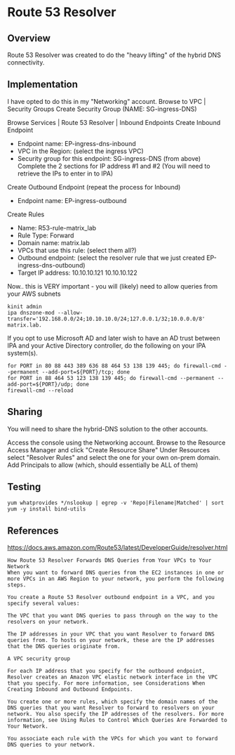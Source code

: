 # Route 53 Resolver

## Overview
Route 53 Resolver was created to do the "heavy lifting" of the hybrid DNS connectivity.

## Implementation
I have opted to do this in my "Networking" account.
Browse to VPC | Security Groups
Create Security Group (NAME:  SG-ingress-DNS)

Browse Services | Route 53 Resolver | Inbound Endpoints
Create Inbound Endpoint
  - Endpoint name: EP-ingress-dns-inbound
  - VPC in the Region: (select the ingress VPC)
  - Security group for this endpoint: SG-ingress-DNS (from above)
Complete the 2 sections for IP address #1 and #2
(You will need to retrieve the IPs to enter in to IPA)

Create Outbound Endpoint
(repeat the process for Inbound)
  - Endpoint name:  EP-ingress-outbound

Create Rules
  - Name: R53-rule-matrix_lab
  - Rule Type: Forward
  - Domain name: matrix.lab
  - VPCs that use this rule: (select them all?)
  - Outbound endpoint: (select the resolver rule that we just created EP-ingress-dns-outbound)
  - Target IP address:  10.10.10.121 10.10.10.122 

Now.. this is VERY important - you will (likely) need to allow queries from your AWS subnets
```
kinit admin
ipa dnszone-mod --allow-transfer='192.168.0.0/24;10.10.10.0/24;127.0.0.1/32;10.0.0.0/8' matrix.lab.
```

If you opt to use Microsoft AD and later wish to have an AD trust between IPA and your Active Directory controller, do the following on your IPA system(s).
```
for PORT in 80 88 443 389 636 88 464 53 138 139 445; do firewall-cmd --permanent --add-port=${PORT}/tcp; done
for PORT in 88 464 53 123 138 139 445; do firewall-cmd --permanent --add-port=${PORT}/udp; done
firewall-cmd --reload
```
## Sharing
You will need to share the hybrid-DNS solution to the other accounts.

Access the console using the Networking account.  Browse to the Resource Access Manager and click "Create Resource Share"
Under Resources select "Resolver Rules" and select the one for your own on-prem domain.
Add Principals to allow (which, should essentially be ALL of them)


## Testing
```
yum whatprovides */nslookup | egrep -v 'Repo|Filename|Matched' | sort
yum -y install bind-utils
```


## References
https://docs.aws.amazon.com/Route53/latest/DeveloperGuide/resolver.html
```
How Route 53 Resolver Forwards DNS Queries from Your VPCs to Your Network
When you want to forward DNS queries from the EC2 instances in one or more VPCs in an AWS Region to your network, you perform the following steps.

You create a Route 53 Resolver outbound endpoint in a VPC, and you specify several values:

The VPC that you want DNS queries to pass through on the way to the resolvers on your network.

The IP addresses in your VPC that you want Resolver to forward DNS queries from. To hosts on your network, these are the IP addresses that the DNS queries originate from.

A VPC security group

For each IP address that you specify for the outbound endpoint, Resolver creates an Amazon VPC elastic network interface in the VPC that you specify. For more information, see Considerations When Creating Inbound and Outbound Endpoints.

You create one or more rules, which specify the domain names of the DNS queries that you want Resolver to forward to resolvers on your network. You also specify the IP addresses of the resolvers. For more information, see Using Rules to Control Which Queries Are Forwarded to Your Network.

You associate each rule with the VPCs for which you want to forward DNS queries to your network.
```
